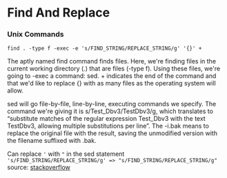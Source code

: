 Find And Replace
====

### Unix Commands
    find . -type f -exec -e 's/FIND_STRING/REPLACE_STRING/g' '{}' +

The aptly named find command finds files. Here, we're finding files in the current working directory (.) that are files (-type f). Using these files, we're going to -exec a command: sed. + indicates the end of the command and that we'd like to replace {} with as many files as the operating system will allow.

sed will go file-by-file, line-by-line, executing commands we specify. The command we're giving it is s/Test_Dbv3/TestDbv3/g, which translates to “substitute matches of the regular expression Test_Dbv3 with the text TestDbv3, allowing multiple substitutions per line”. The -i.bak means to replace the original file with the result, saving the unmodified version with the filename suffixed with .bak.

Can replace `'` with `"` in the sed statement `'s/FIND_STRING/REPLACE_STRING/g' => "s/FIND_STRING/REPLACE_STRING/g"`
source: [stackoverflow](http://stackoverflow.com/questions/17119685/unix-command-to-replace-all-instances-of-a-string-in-every-file-in-a-folder)
